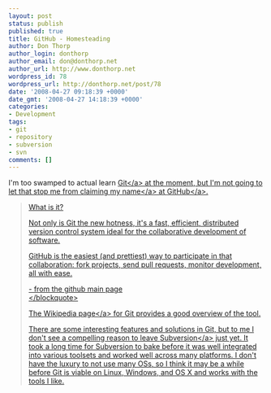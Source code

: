 ```yaml
---
layout: post
status: publish
published: true
title: GitHub - Homesteading
author: Don Thorp
author_login: donthorp
author_email: don@donthorp.net
author_url: http://www.donthorp.net
wordpress_id: 78
wordpress_url: http://donthorp.net/post/78
date: '2008-04-27 09:18:39 +0000'
date_gmt: '2008-04-27 14:18:39 +0000'
categories:
- Development
tags:
- git
- repository
- subversion
- svn
comments: []
---
```

<p>I'm too swamped to actual learn <a href="http:&#47;&#47;git.or.cz&#47;" target="_blank">Git<&#47;a> at the moment, but I'm not going to let that stop me from claiming <a href="http:&#47;&#47;github.com&#47;donthorp" target="_blank">my name<&#47;a> at <a href="http:&#47;&#47;github.com&#47;" target="_blank">GitHub<&#47;a>.</p>
<blockquote><p>
What is it?</p>
<p>Not only is Git the new hotness, it's a fast, efficient, distributed version control system ideal for the collaborative development of software.</p>
<p>GitHub is the easiest (and prettiest) way to participate in that collaboration: fork projects, send pull requests, monitor development, all with ease. </p>
<p>- from the github main page<br />
<&#47;blockquote></p>
<p>The <a href="http:&#47;&#47;en.wikipedia.org&#47;wiki&#47;Git_(software)" target="_blank">Wikipedia page<&#47;a> for Git provides a good overview of the tool. </p>
<p>There are some interesting features and solutions in Git, but to me I don't see a compelling reason to leave <a href="http:&#47;&#47;subversion.tigris.org&#47;" target="_blank">Subversion<&#47;a> just yet. It took a long time for Subversion to bake before it was well integrated into various toolsets and worked well across many platforms. I don't have the luxury to not use many OSs, so I think it may be a while before Git is viable on Linux, Windows, and OS X and works with the tools I like.</p>
